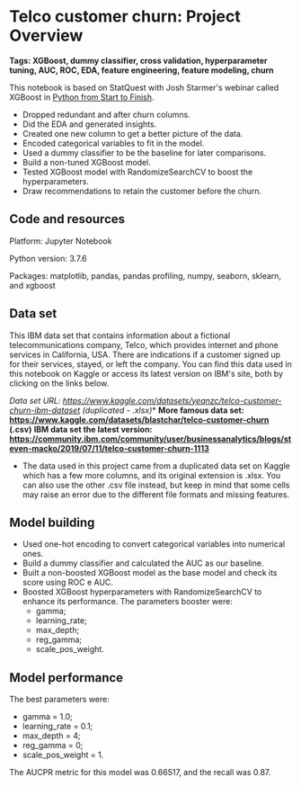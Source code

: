 # Telco customer churn: Project Overview

**Tags: XGBoost, dummy classifier, cross validation, hyperparameter tuning, AUC, ROC, EDA, feature engineering, feature modeling, churn**

This notebook is based on StatQuest with Josh Starmer's webinar called XGBoost in [Python from Start to Finish](https://www.youtube.com/watch?v=GrJP9FLV3FE).

- Dropped redundant and after churn columns.
- Did the EDA and generated insights.
- Created one new column to get a better picture of the data.
- Encoded categorical variables to fit in the model.
- Used a dummy classifier to be the baseline for later comparisons.
- Build a non-tuned XGBoost model. 
- Tested XGBoost model with RandomizeSearchCV to boost the hyperparameters.
- Draw recommendations to retain the customer before the churn.

## Code and resources

Platform: Jupyter Notebook

Python version: 3.7.6

Packages: matplotlib, pandas, pandas profiling, numpy, seaborn, sklearn, and xgboost

## Data set

This IBM data set that contains information about a fictional telecommunications company, Telco, which provides internet and phone services in California, USA. There are indications if a customer signed up for their services, stayed, or left the company. You can find this data used in this notebook on Kaggle or access its latest version on IBM's site, both by clicking on the links below.

**Data set URL: https://www.kaggle.com/datasets/yeanzc/telco-customer-churn-ibm-dataset (duplicated* - .xlsx)**
**More famous data set: https://www.kaggle.com/datasets/blastchar/telco-customer-churn (.csv)**
**IBM data set the latest version: https://community.ibm.com/community/user/businessanalytics/blogs/steven-macko/2019/07/11/telco-customer-churn-1113**

* The data used in this project came from a duplicated data set on Kaggle which has a few more columns, and its original extension is .xlsx. You can also use the other .csv file instead, but keep in mind that some cells may raise an error due to the different file formats and missing features.


## Model building

- Used one-hot encoding to convert categorical variables into numerical ones.
- Build a dummy classifier and calculated the AUC as our baseline.
- Built a non-boosted XGBoost model as the base model and check its score using ROC e AUC.
- Boosted XGBoost hyperparameters with RandomizeSearchCV to enhance its performance. The parameters booster were:
    - gamma;
    - learning_rate;
    - max_depth;
    - reg_gamma;
    - scale_pos_weight.

## Model performance

The best parameters were:
- gamma = 1.0;
- learning_rate = 0.1;
- max_depth = 4;
- reg_gamma = 0;
- scale_pos_weight = 1.

The AUCPR metric for this model was 0.66517, and the recall was 0.87.
